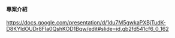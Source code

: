 ####   專案介紹
https://docs.google.com/presentation/d/1du7M5gwkaPXBjTudK-D8KYldOUDr8Fla0QshKOD1Bqw/edit#slide=id.gb2fd541cf6_0_162
